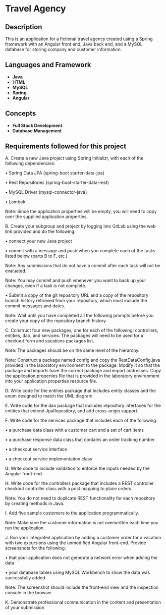 <h1>Travel Agency</h1>

<h2>Description</h2>
This is an application for a fictional travel agency created using a Spring framework with an Angular front end, Java back end, and a MySQL database for storing company and customer information.
<br>


<h2>Languages and Framework</h2>

- <b>Java</b>
- <b>HTML</b>
- <b>MySQL</b>
- <b>Spring</b>
- <b>Angular</b>

<h2>Concepts</h2>

- <b>Full Stack Development</b>
- <b>Database Management</b>

<h2>Requirements followed for this project</h2>

A.   Create a new Java project using Spring Initializr, with each of the following dependencies:

  •    Spring Data JPA (spring-boot starter-data-jpa)

  •    Rest Repositories (spring-boot-starter-data-rest)

  •    MySQL Driver (mysql-connector-java)

  •    Lombok



Note: Since the application properties will be empty, you will need to copy over the supplied application properties.



B.   Create your subgroup and project by logging into GitLab using the web link provided and do the following:

  •    connect your new Java project

  •    commit with a message and push when you complete each of the tasks listed below (parts B to F, etc.)



Note: Any submissions that do not have a commit after each task will not be evaluated.


Note: You may commit and push whenever you want to back up your changes, even if a task is not complete.


  •    Submit a copy of the git repository URL and a copy of the repository branch history retrieved from your repository, which must include the commit messages and dates.


Note: Wait until you have completed all the following prompts before you create your copy of the repository branch history.



C.   Construct four new packages, one for each of the following: controllers, entities, dao, and services. The packages will need to be used for a checkout form and vacations packages list.


Note: The packages should be on the same level of the hierarchy.


Note: Construct a package named config and copy the RestDataConfig.java provided in the laboratory environment to the package. Modify it so that the package and imports have the correct package and import addresses. Copy the application.properties file that is provided in the laboratory environment into your application properties resource file.



D.   Write code for the entities package that includes entity classes and the enum designed to match the UML diagram.


E.   Write code for the dao package that includes repository interfaces for the entities that extend JpaRepository, and add cross-origin support.


F.   Write code for the services package that includes each of the following:

  •    a purchase data class with a customer cart and a set of cart items

  •    a purchase response data class that contains an order tracking number

  •    a checkout service interface

  •    a checkout service implementation class



G.   Write code to include validation to enforce the inputs needed by the Angular front-end.


H.   Write code for the controllers package that includes a REST controller checkout controller class with a post mapping to place orders.


Note: You do not need to duplicate REST functionality for each repository by creating methods in Java.


I.   Add five sample customers to the application programmatically.


Note: Make sure the customer information is not overwritten each time you run the application.


J.   Run your integrated application by adding a customer order for a vacation with two excursions using the unmodified Angular front-end. Provide screenshots for the following:

  •    that your application does not generate a network error when adding the data

  •    your database tables using MySQL Workbench to show the data was successfully added



Note: The screenshot should include the front-end view and the inspection console in the browser.


K.   Demonstrate professional communication in the content and presentation of your submission.

